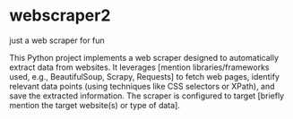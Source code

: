 # webscraper2
just a web scraper for fun

This Python project implements a web scraper designed to automatically extract data from websites. It leverages [mention libraries/frameworks used, e.g., BeautifulSoup, Scrapy, Requests] to fetch web pages, identify relevant data points (using techniques like CSS selectors or XPath), and save the extracted information. The scraper is configured to target [briefly mention the target website(s) or type of data].
